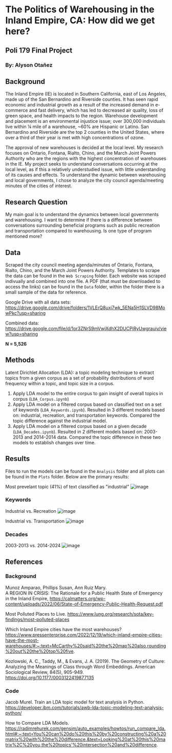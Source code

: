 # The Politics of Warehousing in the Inland Empire, CA: How did we get here?
## Poli 179 Final Project 
### By: Alyson Otañez

## Background
The Inland Empire (IE) is located in Southern California, east of Los Angeles, made up of the San Bernardino and Riverside counties. It has seen rapid economic and industrial growth as a result of the increased demand in e-commerce and fast delivery, which has led to decreased air quality, loss of green space, and health impacts to the region. Warehouse development and placement is an environmental injustice issue; over 300,000 individuals live within ¼ mile of a warehouse, ~60% are Hispanic or Latino. San Bernardino and Riverside are the top 2 counties in the United States, where over a third of their year is met with high concentrations of ozone.

The approval of new warehouses is decided at the local level. My research focuses on Ontario, Fontana, Rialto, Chino, and the March Joint Powers Authority who are the regions with the highest concentration of warehouses in the IE. My project seeks to understand conversations occurring at the local level, as if this a relatively understudied issue, with little understanding of its causes and effects. To understand the dynamic between warehousing and local governments, I chose to analyze the city council agenda/meeting minutes of the cities of interest. 

## Research Question
My main goal is to understand the dynamics between local governments and warehousing. I want to determine if there is a difference between conversations surrounding beneficial programs such as public recreation and transportation compared to warehousing. Is one type of program mentioned more?

## Data
Scraped the city council meeting agenda/minutes of Ontario, Fontana, Rialto, Chino, and the March Joint Powers Authority. Templates to scrape the data can be found in the `Web Scraping` folder. Each website was scraped indivually and combined into one file. A PDF (that must be downloaded to access the links) can be found in the `Data` folder, within the folder there is a small sample of the data for reference. 

Google Drive with all data sets: https://drive.google.com/drive/folders/1VLErQ8uxj7wk_5ENa5H1SLVD98MowPkc?usp=sharing

Combined data: https://drive.google.com/file/d/1or3ZNrS9mVwjXdhX2DUCPjRyUwgrauiv/view?usp=sharing 

**N = 5,526** 

## Methods
Latent Dirichlet Allocation (LDA): a topic modeling technique to extract topics from a given corpus as a set of probability distributions of word frequency within a topic, and topic size in a corpus.

1. Apply LDA model to the entire corpus to gain insight of overall topics in corpus (`LDA_Corpus.ipynb`)
2. Apply LDA model on a filtered corpus based on classified text on a set of keywords (`LDA_Keywords.ipynb`). Resulted in 3 different models based on: industrial, recreation, and transportation keywords. Compared the topic difference against the industrial model. 
3. Apply LDA model on a filtered corpus based on a given decade (`LDA_Decades.ipynb`). Resulted in 2 different models based on: 2003-2013 and 2014-2014 data. Compared the topic difference in these two models to establish changes over time.

## Results 
Files to run the models can be found in the `Analysis` folder and all plots can be found in the `Plots` folder. Below are the primary results:

Most prevelant topic (41%) of text classified as "industrial" 
![image](https://github.com/aotanezz/poli179-final-otanez/blob/main/Images/lda_industrial_top1.png)

### Keywords

Industrial vs. Recreation
![image](https://github.com/aotanezz/poli179-final-otanez/blob/main/Images/indrec_topic_diff.png)

Industrial vs. Transportation
![image](https://github.com/aotanezz/poli179-final-otanez/blob/main/Images/indtra_topic_diff.png)

### Decades

2003-2013 vs. 2014-2024
![image](https://github.com/aotanezz/poli179-final-otanez/blob/main/Images/decade_topic_diff.png)

## References

### Background
Munoz Amparao, Phillips Susan, Ann Ruiz Mary.  
A REGION IN CRISIS: The Rationale for a Public Health State of Emergency in the Inland Empire, https://calmatters.org/wp-content/uploads/2022/06/State-of-Emergency-Public-Health-Request.pdf 

Most Polluted Places to Live. https://www.lung.org/research/sota/key-findings/most-polluted-places 

Which Inland Empire cities have the most warehouses? 
https://www.pressenterprise.com/2022/12/19/which-inland-empire-cities-have-the-most-warehouses/#:~:text=McCarthy%20said%20the%20map%20also,rounding%20out%20the%20top%20five. 

Kozlowski, A. C., Taddy, M., & Evans, J. A. (2019). 
The Geometry of Culture: Analyzing the Meanings of Class through Word Embeddings. American Sociological Review, 84(5), 905-949. https://doi.org/10.1177/0003122419877135

### Code
Jacob Murel. Train an LDA topic model for text analysis in Python. https://developer.ibm.com/tutorials/awb-lda-topic-modeling-text-analysis-python/ 

How to Compare LDA Models. https://radimrehurek.com/gensim/auto_examples/howtos/run_compare_lda.html#:~:text=You%20can%20do%20this%20by%20constructing%20a%20matrix%20with%20the%20difference.&text=Looking%20at%20this%20matrix%2C%20you,the%20topics'%20intersection%20and%20difference.

